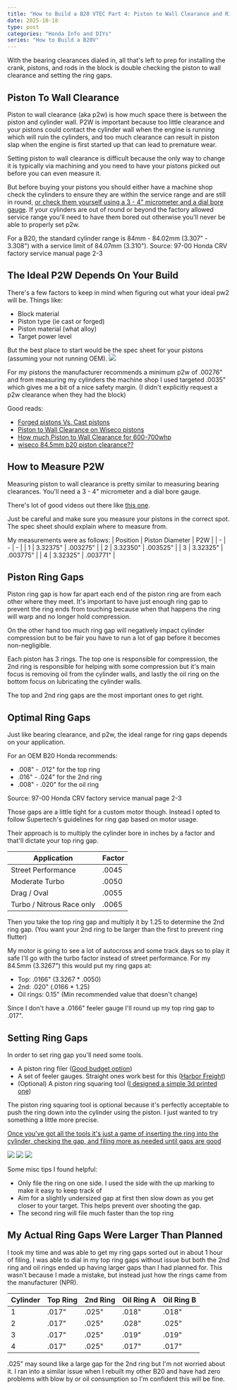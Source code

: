 ```yaml
---
title: "How to Build a B20 VTEC Part 4: Piston to Wall Clearance and Ring Gaps"
date: 2025-10-18
type: post
categories: "Honda Info and DIYs"
series: "How to Build a B20V"
---
```


With the bearing clearances dialed in, all that's left to prep for installing the crank, pistons, and rods in the block is double checking the piston to wall clearance and setting the ring gaps.

## Piston To Wall Clearance

Piston to wall clearance (aka p2w) is how much space there is between the piston and cylinder wall. P2W is important because too little clearance and your pistons could contact the cylinder wall when the engine is running which will ruin the cylinders, and too much clearance can result in piston slap when the engine is first started up that can lead to premature wear.

Setting piston to wall clearance is difficult because the only way to change it is typically via machining and you need to have your pistons picked out before you can even measure it.

But before buying your pistons you should either have a machine shop check the cylinders to ensure they are within the service range and are still in round, [or check them yourself using a 3 - 4" micrometer and a dial bore gauge](https://www.youtube.com/watch?v=VXiN1lNZ7TY). If your cylinders are out of round or beyond the factory allowed service range you'll need to have them bored out otherwise you'll never be able to properly set p2w.

For a B20, the standard cylinder range is 84mm - 84.02mm (3.307" - 3.308") with a service limit of 84.07mm (3.310"). Source: 97-00 Honda CRV factory service manual page 2-3

## The Ideal P2W Depends On Your Build

There's a few factors to keep in mind when figuring out what your ideal pw2 will be. Things like:

- Block material
- Piston type (ie cast or forged)
- Piston material (what alloy)
- Target power level

But the best place to start would be the spec sheet for your pistons (assuming your not running OEM).
![](./images/piston-specs.jpg)

For my pistons the manufacturer recommends a minimum p2w of .00276" and from measuring my cylinders the machine shop I used targeted .0035" which gives me a bit of a nice safety margin. (I didn't explicitly request a p2w clearance when they had the block)

Good reads:

- [Forged pistons Vs. Cast pistons](https://honda-tech.com/forums/all-motor-naturally-aspirated-44/forged-pistons-vs-cast-pistons-2721867/)
- [Piston to Wall Clearance on Wiseco pistons](https://honda-tech.com/forums/forced-induction-16/piston-wall-clearance-wiseco-pistons-1135995/)
- [How much Piston to Wall Clearance for 600-700whp](https://honda-tech.com/forums/forced-induction-16/how-much-piston-wall-clearance-600-700whp-823346/#post10814282)
- [wiseco 84.5mm b20 piston clearance??](https://honda-tech.com/forums/all-motor-naturally-aspirated-44/wiseco-84-5mm-b20-piston-clearence-1860425/#post25798485)

## How to Measure P2W

Measuring piston to wall clearance is pretty similar to measuring bearing clearances. You'll need a 3 - 4" micrometer and a dial bore gauge.

There's lot of good videos out there like [this one](https://www.youtube.com/watch?v=oBmrGro0MhM).

Just be careful and make sure you measure your pistons in the correct spot. The spec sheet should explain where to measure from.

My measurements were as follows:
| Position | Piston Diameter | P2W |
| - | - | - |
| 1 | 3.32375" | .003275" |
| 2 | 3.32350" | .003525" |
| 3 | 3.32325" | .003775" |
| 4 | 3.32325" | .003771" |

## Piston Ring Gaps

Piston ring gap is how far apart each end of the piston ring are from each other where they meet. It's important to have just enough ring gap to prevent the ring ends from touching because when that happens the ring will warp and no longer hold compression.

On the other hand too much ring gap will negatively impact cylinder compression but to be fair you have to run a lot of gap before it becomes non-negligible.

Each piston has 3 rings. The top one is responsible for compression, the 2nd ring is responsible for helping with some compression but it's main focus is removing oil from the cylinder walls, and lastly the oil ring on the bottom focus on lubricating the cylinder walls.

The top and 2nd ring gaps are the most important ones to get right.

## Optimal Ring Gaps

Just like bearing clearance, and p2w, the ideal range for ring gaps depends on your application.

For an OEM B20 Honda recommends:

- .008" - .012" for the top ring
- .016" - .024" for the 2nd ring
- .008" - .020" for the oil ring

Source: 97-00 Honda CRV factory service manual page 2-3

Those gaps are a little tight for a custom motor though. Instead I opted to follow Supertech's guidelines for ring gap based on motor usage.

Their approach is to multiply the cylinder bore in inches by a factor and that'll dictate your top ring gap.

| Application               | Factor |
| ------------------------- | ------ |
| Street Performance        | .0045  |
| Moderate Turbo            | .0050  |
| Drag / Oval               | .0055  |
| Turbo / Nitrous Race only | .0065  |

Then you take the top ring gap and multiply it by 1.25 to determine the 2nd ring gap. (You want your 2nd ring to be larger than the first to prevent ring flutter)

My motor is going to see a lot of autocross and some track days so to play it safe I'll go with the turbo factor instead of street performance. For my 84.5mm (3.3267") this would put my ring gaps at:

- Top: .0166" (3.3267 \* .0050)
- 2nd: .020" (.0166 \* 1.25)
- Oil rings: 0.15" (Min recommended value that doesn't change)

Since I don't have a .0166" feeler gauge I'll round up my top ring gap to .017".

## Setting Ring Gaps

In order to set ring gap you'll need some tools.

- A piston ring filer ([Good budget option](https://www.summitracing.com/parts/pro-66785))
- A set of feeler gauges. Straight ones work best for this ([Harbor Freight](https://www.harborfreight.com/feeler-gauge-32-piece-63665.html))
- (Optional) A piston ring squaring tool ([I designed a simple 3d printed one](https://www.printables.com/model/1447489-honda-b20-845mm-piston-squaring-tool))

The piston ring squaring tool is optional because it's perfectly acceptable to push the ring down into the cylinder using the piston. I just wanted to try something a little more precise.

[Once you've got all the tools it's just a game of inserting the ring into the cylinder, checking the gap, and filing more as needed until gaps are good](https://www.youtube.com/watch?v=Io5PFReqvYw)

![](./images/piston-press.jpg)
![](./images/checking-a-ring.jpg)
![](./images/ring-filer.jpg)

Some misc tips I found helpful:

- Only file the ring on one side. I used the side with the up marking to make it easy to keep track of
- Aim for a slightly undersized gap at first then slow down as you get closer to your target. This helps prevent over shooting the gap.
- The second ring will file much faster than the top ring

## My Actual Ring Gaps Were Larger Than Planned

I took my time and was able to get my ring gaps sorted out in about 1 hour of filing. I was able to dial in my top ring gaps without issue but both the 2nd ring and oil rings ended up having larger gaps than I had planned for. This wasn't because I made a mistake, but instead just how the rings came from the manufacturer (NPR).

| Cylinder | Top Ring | 2nd Ring | Oil Ring A | Oil Ring B |
| -------- | -------- | -------- | ---------- | ---------- |
| 1        | .017"    | .025"    | .018"      | .018"      |
| 2        | .017"    | .025"    | .028"      | .025"      |
| 3        | .017"    | .025"    | .019"      | .019"      |
| 4        | .017"    | .025"    | .017"      | .017"      |

.025" may sound like a large gap for the 2nd ring but I'm not worried about it. I ran into a similar issue when I rebuilt my other B20 and have had zero problems with blow by or oil consumption so I'm confident this will be fine.
